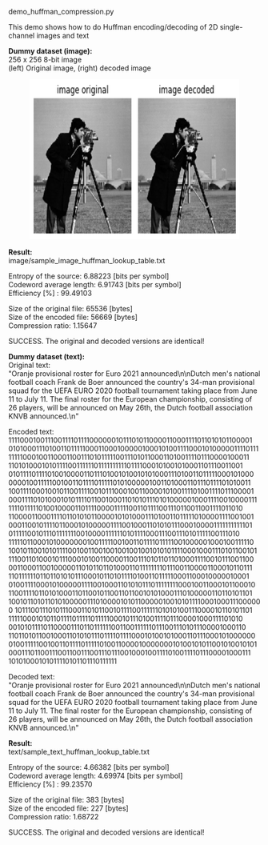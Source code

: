 demo_huffman_compression.py <br/>

This demo shows how to do Huffman encoding/decoding of 2D single-channel images and text <br/>

**Dummy dataset (image):**<br/>
256 x 256 8-bit image <br/>
(left) Original image, (right) decoded image <br/>
<p align="center">
  <img src="image/images_original_and_decoded.png" width="420" height="320"/>
</p>

**Result:** <br/>
image/sample_image_huffman_lookup_table.txt <br/>

Entropy of the source:  6.88223 [bits per symbol] <br/>
Codeword average length:  6.91743 [bits per symbol] <br/>
Efficiency [%] :  99.49103 <br/>

Size of the original file: 65536 [bytes] <br/>
Size of the encoded file: 56669 [bytes] <br/>
Compression ratio:  1.15647 <br/>

SUCCESS. The original and decoded versions are identical! <br/>

**Dummy dataset (text):**<br/>
Original text: <br/>
"Oranje provisional roster for Euro 2021 announced\n\nDutch men's national football coach Frank de Boer announced the country's 34-man provisional squad for the UEFA EURO 2020 football tournament taking place from June 11 to July 11. The final roster for the European championship, consisting of 26 players, will be announced on May 26th, the Dutch football association KNVB announced.\n" <br/>

Encoded text: <br/>
11110001001110011110111100000010111010110000110001111011010101100001
01010001110100110111110001100010000010001010011110001010000011110111
11111000100110001100111010111110011101011000110100111101110000100011
11010100010101111001111110111111111101111000101001010001101110011001
01011110111101001000011011101001010010101000111010011011111000101000
00001001111100100110111101111101010000010011010001101110111101010011
10011110001001011001111001011100010011000010100111101001111011100001
00011110101000101011110110010001101010111010100000100011110010000111
11110111110100100001101111000011111001101111001110110011001111011010
11000011000111101101010110000101010001110100110111110100001111001001
00011001011110110001010000011110010001101010111000100001111111111101
01111100101110111111100100001111110101111000111001110101111100111010
11111011000101000000010011111001001101111011111001000001000100111110
10010110010101111001001100100100100100101010111100010001110101100101
11100110100010111000101001100001100111010110110100011110010111001100
00110001100100000110101101101000110111111110111001100001100010110111
11011111101101101010111000101101011110100110111110001100010000010001
01001111000101000001111001000110101011101111111100010011000101100010
11001111011010100011011001011001101100101010001110100000110110101101
10010110101101010000011101000010101100000100101011110001000111000000
10111001110101110001101011001011110011111101010100111000010110101101
11111000101011011110111110111110001011101001111011100001000111101010
00101011110110000111011011111100110011111101110011101011100001000110
11011010110010001101010111011110111100010100101000110111000101000000
01001111100100110111101111101001100001000000010100101011001010010101
00011101100111001100111001110111001000100111101001111011100001000111
10101000101011110101101110111111


Decoded text: <br/>
"Oranje provisional roster for Euro 2021 announced\n\nDutch men's national football coach Frank de Boer announced the country's 34-man provisional squad for the UEFA EURO 2020 football tournament taking place from June 11 to July 11. The final roster for the European championship, consisting of 26 players, will be announced on May 26th, the Dutch football association KNVB announced.\n"

**Result:** <br/>
text/sample_text_huffman_lookup_table.txt <br/>

Entropy of the source:  4.66382 [bits per symbol] <br/>
Codeword average length:  4.69974 [bits per symbol] <br/>
Efficiency [%] :  99.23570 <br/>

Size of the original file: 383 [bytes] <br/>
Size of the encoded file: 227 [bytes] <br/>
Compression ratio:  1.68722 <br/>

SUCCESS. The original and decoded versions are identical! <br/>
